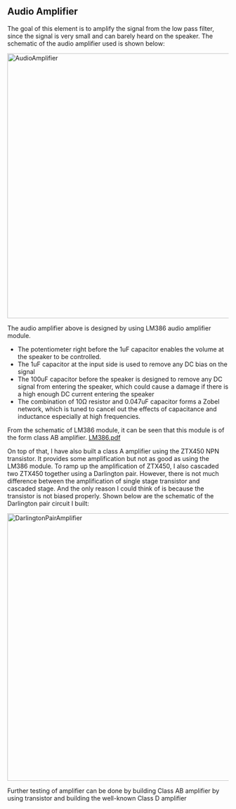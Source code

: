## Audio Amplifier

The goal of this element is to amplify the signal from the low pass filter, since the signal is very small and can barely heard on the speaker.
The schematic of the audio amplifier used is shown below: 

<img width="603" alt="AudioAmplifier" src="https://user-images.githubusercontent.com/82151839/148651870-7f658653-10c0-4e7e-9a53-5b7176821640.png">

The audio amplifier above is designed by using LM386 audio amplifier module.
- The potentiometer right before the 1uF capacitor enables the volume at the speaker to be controlled.
- The 1uF capacitor at the input side is used to remove any DC bias on the signal
- The 100uF capacitor before the speaker is designed to remove any DC signal from entering the speaker, 
  which could cause a damage if there is a high enough DC current entering the speaker
- The combination of 10Ω resistor and 0.047uF capacitor forms a Zobel network, 
  which is tuned to cancel out the effects of capacitance and inductance especially at high frequencies.
  
From the schematic of LM386 module, it can be seen that this module is of the form class AB amplifier. [LM386.pdf](https://github.com/Rosa-sinensis/Audio-project/files/7832084/LM386.pdf)


On top of that, I have also built a class A amplifier using the ZTX450 NPN transistor. It provides some amplification but not as good as using the LM386 module.
To ramp up the amplification of ZTX450, I also cascaded two ZTX450 together using a Darlington pair. 
However, there is not much difference between the amplification of single stage transistor and cascaded stage. 
And the only reason I could think of is because the transistor is not biased properly. 
Shown below are the schematic of the Darlington pair circuit I built:

<img width="609" alt="DarlingtonPairAmplifier" src="https://user-images.githubusercontent.com/82151839/148625710-c207c0cb-5ae1-42ce-a6a3-51be3d2eaafd.png">

Further testing of amplifier can be done by building Class AB amplifier by using transistor and building the well-known Class D amplifier
